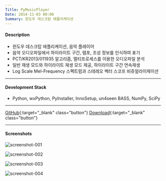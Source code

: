 ```yaml
---
Title: PyMusicPlayer
Date: 2014-11-03 00:00
Summary: 윈도우 데스크탑 애플리케이션
---
```



#### Description

* 윈도우 데스크탑 애플리케이션, 음악 플레이어
* 음악 오디오파일에서 하이라이트 구간, 템포, 조성 정보를 인식하여 표기
* PCT/KR2013/011935 알고리즘, 멀티프로세스를 이용한 오디오파일 분석
* 일반 재생 모드와 하이라이트 재생 모드 제공, 하이라이트 구간 연속재생
* Log Scale Mel-Frequency 스펙트럼과 스테레오 벡터 스코프 비쥬얼라이제이션

---

#### Development Stack

* Python, wxPython, PyInstaller, InnoSetup, un4seen BASS, NumPy, SciPy

---

[GitHub](https://github.com/peppy0510/PyMusicPlayer){:target="_blank" class="button"}
[Download](https://github.com/peppy0510/PyMusicPlayer/releases){:target="_blank" class="button"}

---

#### Screenshots

![screenshot-001](https://user-images.githubusercontent.com/21299773/62962587-ba7b0000-bdee-11e9-9f1c-0e18e2767180.png)

![screenshot-002](https://user-images.githubusercontent.com/21299773/62962588-ba7b0000-bdee-11e9-8d8a-90ab17ae9053.png)

![screenshot-003](https://user-images.githubusercontent.com/21299773/62962591-bb139680-bdee-11e9-8c68-57cd994a6bb3.png)

![screenshot-004](https://user-images.githubusercontent.com/21299773/62962592-bb139680-bdee-11e9-8938-8c73c407d7ef.png)
